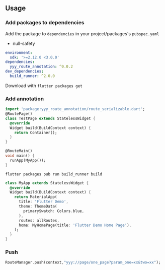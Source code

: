 ## Usage

### Add packages to dependencies

Add the package to `dependencies` in your project/packages's `pubspec.yaml`

*  null-safety

``` yaml
environment:
  sdk: '>=2.12.0 <3.0.0'
dependencies:
  yyy_route_annotation: ^0.0.2
dev_dependencies:
  build_runner: ^2.0.0
``` 

Download with `flutter packages get`

### Add annotation

```dart
import 'package:yyy_route_annotation/route_serializable.dart';
@RoutePage()
class TestPage extends StatelessWidget {
  @override
  Widget build(BuildContext context) {
    return Container();
  }
}

@RouteMain()
void main() {
  runApp(MyApp());
}

```

```
flutter packages pub run build_runner build
```

```dart
class MyApp extends StatelessWidget {
  @override
  Widget build(BuildContext context) {
    return MaterialApp(
      title: 'Flutter Demo',
      theme: ThemeData(
        primarySwatch: Colors.blue,
      ),
      routes: allRoutes,
      home: MyHomePage(title: 'Flutter Demo Home Page'),
    );
  }
}
```
### Push
```dart
RouteManager.push(context,"yyy://page/one_page?param_one=xx&two=xx");
```
